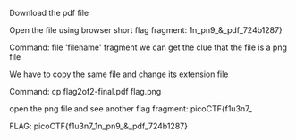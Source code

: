 Download the pdf file

Open the file using browser short flag fragment: 1n_pn9_&_pdf_724b1287}

Command: file 'filename'
fragment we can get the clue that the file is a png file

We have to copy the same file and change its extension file 

Command: cp flag2of2-final.pdf flag.png

open the png file and see another flag fragment: picoCTF{f1u3n7_

FLAG: picoCTF{f1u3n7_1n_pn9_&_pdf_724b1287}
